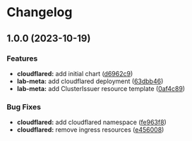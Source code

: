 # Changelog

## 1.0.0 (2023-10-19)


### Features

* **cloudflared:** add initial chart ([d6962c9](https://github.com/lab-ops/charts/commit/d6962c9620496983ff75c223c9cf3b058cc561b3))
* **lab-meta:** add cloudflared deployment ([63dbb46](https://github.com/lab-ops/charts/commit/63dbb4657427c0bc117ac1cc8ececd2f00f9ff0a))
* **lab-meta:** add ClusterIssuer resource template ([0af4c89](https://github.com/lab-ops/charts/commit/0af4c8964101cbeba0666851793978f89048474e))


### Bug Fixes

* **cloudflared:** add cloudflared namespace ([fe963f8](https://github.com/lab-ops/charts/commit/fe963f86a3a9da9e0ccf2d691633e5d85d9d91c8))
* **cloudflared:** remove ingress resources ([e456008](https://github.com/lab-ops/charts/commit/e45600840c8db2f8470d8a9833eceb1384026332))
